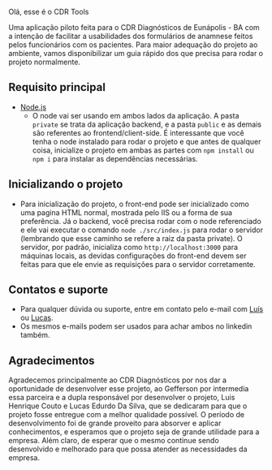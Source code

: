 Olá, esse é o CDR Tools

Uma aplicação piloto feita para o CDR Diagnósticos de Eunápolis - BA com a intenção de facilitar a usabilidades dos formulários de anamnese feitos pelos funcionários com os pacientes. Para maior adequação do projeto ao ambiente, vamos disponibilizar um guia rápido dos que precisa para rodar o projeto normalmente.

## Requisito principal

- [Node.js](https://nodejs.org/en/)
    - O node vai ser usando em ambos lados da aplicação. A pasta `private` se trata da aplicação backend, e a pasta `public` e as demais são referentes ao frontend/client-side. É interessante que você tenha o node instalado para rodar o projeto e que antes de qualquer coisa, inicialize o projeto em ambas as partes com `npm install` ou `npm i` para instalar as dependências necessárias.

## Inicializando o projeto

- Para inicialização do projeto, o front-end pode ser inicializado como uma pagina HTML normal, mostrada pelo IIS ou a forma de sua preferência. Já o backend, você precisa rodar com o node referenciado e ele vai executar o comando `node ./src/index.js` para rodar o servidor (lembrando que esse caminho se refere a raiz da pasta private).
O servidor, por padrão, inicializa como `http://localhost:3000` para máquinas locais, as devidas configurações do front-end devem ser feitas para que ele envie as requisições para o servidor corretamente.

## Contatos e suporte

- Para qualquer dúvida ou suporte, entre em contato pelo e-mail com [Luís](mailto:luislk_@outlook.com) ou [Lucas](Lesds2001@gmail.com).
- Os mesmos e-mails podem ser usados para achar ambos no linkedin também.

## Agradecimentos

Agradecemos principalmente ao CDR Diagnósticos por nos dar a oportunidade de desenvolver esse projeto, ao Gefferson por intermedia essa parceira e a dupla responsável por desenvolver o projeto, Luis Henrique Couto e Lucas Edurdo Da Silva, que se dedicaram para que o projeto fosse entregue com a melhor qualidade possível. O período de desenvolvimento foi de grande proveito para absorver e aplicar conhecimentos, e esperamos que o projeto seja de grande utilidade para a empresa. Além claro, de esperar que o mesmo continue sendo desenvolvido e melhorado para que possa atender as necessidades da empresa.
